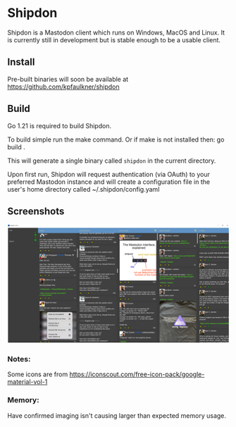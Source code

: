 # Shipdon

Shipdon is a Mastodon client which runs on Windows, MacOS and Linux.
It is currently still in development but is stable enough to be a usable client.

## Install

Pre-built binaries will soon be available at https://github.com/kpfaulkner/shipdon 

## Build

Go 1.21 is required to build Shipdon.

To build simple run the make command. Or if make is not installed then: go build .

This will generate a single binary called `shipdon` in the current directory.

Upon first run, Shipdon will request authentication (via OAuth) to your preferred 
Mastodon instance and will create a configuration file in the 
user's home directory called ~/.shipdon/config.yaml

## Screenshots
![Screenshot](docs/shipdon.png)

### Notes:
 Some icons are from https://iconscout.com/free-icon-pack/google-material-vol-1

### Memory:

  Have confirmed imaging isn't causing larger than expected memory usage.